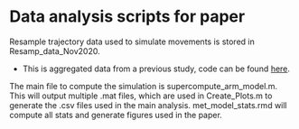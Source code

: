 # Data analysis scripts for paper

Resample trajectory data used to simulate movements is stored in Resamp_data_Nov2020.
 - This is aggregated data from a previous study, code can be found [here](https://github.com/GBruening/Met_mass_r).
 
 The main file to compute the simulation is supercompute_arm_model.m.
 This will output multiple .mat files, which are used in Create_Plots.m to generate the .csv files used in the main analysis.
 met_model_stats.rmd will compute all stats and generate figures used in the paper.
